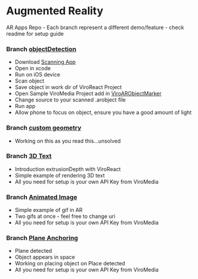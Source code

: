 # Augmented Reality
AR Apps Repo - Each branch represent a different demo/feature - check readme for setup guide

### Branch [objectDetection](https://docs.viromedia.com/docs/viroimage)
 - Download [Scanning App](https://developer.apple.com/documentation/arkit/scanning_and_detecting_3d_objects)
 - Open in xcode
 - Run on iOS device
 - Scan object
 - Save object in work dir of ViroReact Project
 - Open Sample ViroMedia Project add in [ViroARObjectMarker](https://docs.viromedia.com/v2.11.0/docs/viroarobjectmarker)
 - Change source to your scanned .arobject file
 - Run app
 - Allow phone to focus on object, ensure you have a good amount of light

### Branch [custom geometry](https://docs.viromedia.com/v2.11.0/docs/virogeometry)
 - Working on this as you read this...unsolved

### Branch [3D Text](https://docs.viromedia.com/v2.11.0/docs/virotext2#section-3d-text)
 - Introduction extrusionDepth with ViroReact
 - Simple example of rendering 3D text
 - All you need for setup is your own API Key from ViroMedia

### Branch [Animated Image](https://docs.viromedia.com/docs/viroanimatedimage)
 - Simple example of gif in AR
 - Two gifs at once - feel free to change uri
 - All you need for setup is your own API Key from ViroMedia

### Branch [Plane Anchoring](https://docs.viromedia.com/docs/viroarplaneselector)
 - Plane detected
 - Object appears in space
 - Working on placing object on Place detected
 - All you need for setup is your own API Key from ViroMedia